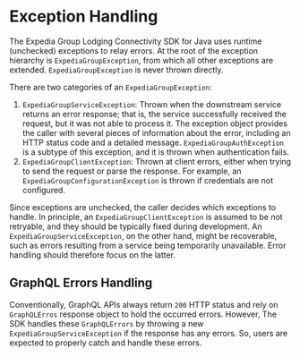 # Exception Handling

The Expedia Group Lodging Connectivity SDK for Java uses runtime (unchecked) exceptions to relay errors. At the root of the exception hierarchy is `ExpediaGroupException`, from which all other exceptions are extended. `ExpediaGroupException` is never thrown directly.

There are two categories of an `ExpediaGroupException`:
1. `ExpediaGroupServiceException`: Thrown when the downstream service returns an error response; that is, the service successfully received the request, but it was not able to process it. The exception object provides the caller with several pieces of information about the error, including an HTTP status code and a detailed message. `ExpediaGroupAuthException` is a subtype of this exception, and it is thrown when authentication fails.
2. `ExpediaGroupClientException`: Thrown at client errors, either when trying to send the request or parse the response. For example, an `ExpediaGroupConfigurationException` is thrown if credentials are not configured.

Since exceptions are unchecked, the caller decides which exceptions to handle. In principle, an `ExpediaGroupClientException` is assumed to be not retryable, and they should be typically fixed during development. An `ExpediaGroupServiceException`, on the other hand, might be recoverable, such as errors resulting from a service being temporarily unavailable. Error handling should therefore focus on the latter.

## GraphQL Errors Handling
Conventionally, GraphQL APIs always return `200` HTTP status and rely on `GraphQLErros` response object to hold the occurred errors. However, The SDK handles these `GraphQLErrors` by throwing a new `ExpediaGroupServiceException` if the response has any errors. So, users are expected to properly catch and handle these errors.

